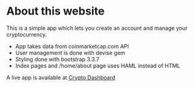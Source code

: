 # About this website

This is a simple app which lets you create an account and manage your cryptocurrency.

- App takes data from coinmarketcap.com API
- User management is done with devise gem
- Styling done with bootstrap 3.3.7
- Index pages and /home/about page uses HAML instead of HTML

A live app is available at [Crypto Dashboard](crypto-coin-dashboard.herokuapp.com)

